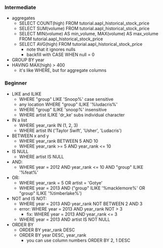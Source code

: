 
### Intermediate

- aggregates
	- SELECT COUNT(high) FROM tutorial.aapl_historical_stock_price
	- SELECT SUM(volume) FROM tutorial.aapl_historical_stock_price
	- SELECT MIN(volume) AS min_volume, MAX(volume) AS max_volume FROM tutorial.aapl_historical_stock_price
	- SELECT AVG(high) FROM tutorial.aapl_historical_stock_price 
		- note that it ignores nulls
		- backfill with CASE WHEN null = 0
- GROUP BY year
- HAVING MAX(high) > 400
	- it's like WHERE, but for aggregate columns


### Beginner

- LIKE and ILIKE
	- WHERE "group" LIKE 'Snoop%' case sensitive
	- any location WHERE "group" ILIKE '%ludacris%'
	- WHERE "group" ILIKE 'snoop%' insensitive
	- WHERE artist ILIKE 'dr_ke' subs individual character
- IN a list
	- WHERE year_rank IN (1, 2, 3)
	- WHERE artist IN ('Taylor Swift', 'Usher', 'Ludacris')
- BETWEEN x and y
	- WHERE year_rank BETWEEN 5 AND 10
	- WHERE year_rank >= 5 AND year_rank <= 10
- IS NULL
	- WHERE artist IS NULL
- AND: 
	- WHERE year = 2012 AND year_rank <= 10 AND "group" ILIKE '%feat%'
- OR:
	- WHERE year_rank = 5 OR artist = 'Gotye'
	- WHERE year = 2013 AND ("group" ILIKE '%macklemore%' OR "group" ILIKE '%timberlake%')
- NOT and IS NOT:
	- WHERE year = 2013 AND year_rank NOT BETWEEN 2 AND 3
	- error: WHERE year = 2013 AND year_rank NOT > 3
		- fix: WHERE year = 2013 AND year_rank <= 3
	- WHERE year = 2013 AND artist IS NOT NULL
- ORDER BY
	- ORDER BY year_rank DESC
	- ORDER BY year DESC, year_rank
		- you can use column numbers ORDER BY 2, 1 DESC